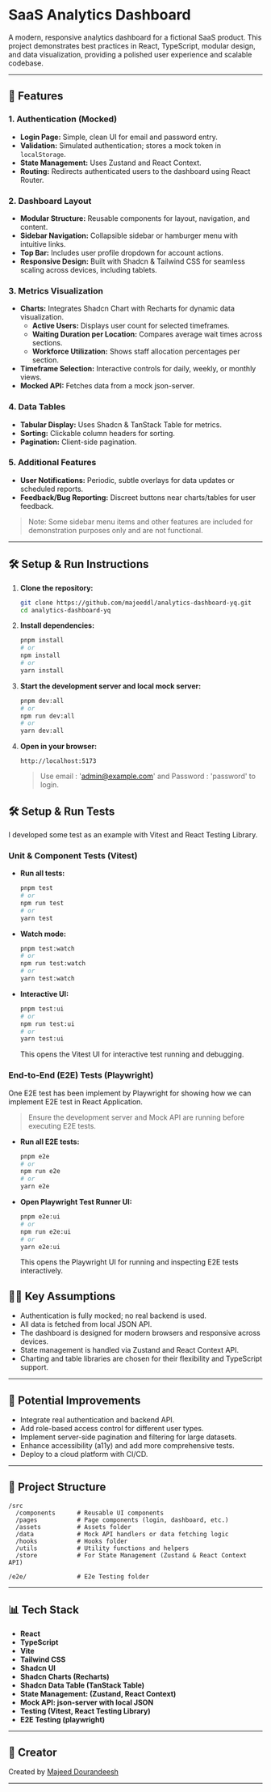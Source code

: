 # SaaS Analytics Dashboard

A modern, responsive analytics dashboard for a fictional SaaS product. This project demonstrates best practices in React, TypeScript, modular design, and data visualization, providing a polished user experience and scalable codebase.

---

## 🚀 Features

### 1. Authentication (Mocked)

- **Login Page:** Simple, clean UI for email and password entry.
- **Validation:** Simulated authentication; stores a mock token in `localStorage`.
- **State Management:** Uses Zustand and React Context.
- **Routing:** Redirects authenticated users to the dashboard using React Router.

### 2. Dashboard Layout

- **Modular Structure:** Reusable components for layout, navigation, and content.
- **Sidebar Navigation:** Collapsible sidebar or hamburger menu with intuitive links.
- **Top Bar:** Includes user profile dropdown for account actions.
- **Responsive Design:** Built with Shadcn & Tailwind CSS for seamless scaling across devices, including tablets.

### 3. Metrics Visualization

- **Charts:** Integrates Shadcn Chart with Recharts for dynamic data visualization.
  - **Active Users:** Displays user count for selected timeframes.
  - **Waiting Duration per Location:** Compares average wait times across sections.
  - **Workforce Utilization:** Shows staff allocation percentages per section.
- **Timeframe Selection:** Interactive controls for daily, weekly, or monthly views.
- **Mocked API:** Fetches data from a mock json-server.

### 4. Data Tables

- **Tabular Display:** Uses Shadcn & TanStack Table for metrics.
- **Sorting:** Clickable column headers for sorting.
- **Pagination:** Client-side pagination.

### 5. Additional Features

- **User Notifications:** Periodic, subtle overlays for data updates or scheduled reports.
- **Feedback/Bug Reporting:** Discreet buttons near charts/tables for user feedback.

> Note: Some sidebar menu items and other features are included for demonstration purposes only and are not functional.

---

## 🛠️ Setup & Run Instructions

1. **Clone the repository:**

   ```bash
   git clone https://github.com/majeeddl/analytics-dashboard-yq.git
   cd analytics-dashboard-yq
   ```

2. **Install dependencies:**

   ```bash
   pnpm install
   # or
   npm install
   # or
   yarn install
   ```

3. **Start the development server and local mock server:**

   ```bash
   pnpm dev:all
   # or
   npm run dev:all
   # or
   yarn dev:all
   ```

4. **Open in your browser:**

   ```
   http://localhost:5173
   ```

   > Use email : 'admin@example.com' and Password : 'password' to login.

## 🛠️ Setup & Run Tests

I developed some test as an example with Vitest and React Testing Library.

### Unit & Component Tests (Vitest)

- **Run all tests:**
  ```bash
  pnpm test
  # or
  npm run test
  # or
  yarn test
  ```
- **Watch mode:**
  ```bash
  pnpm test:watch
  # or
  npm run test:watch
  # or
  yarn test:watch
  ```
- **Interactive UI:**
  ```bash
  pnpm test:ui
  # or
  npm run test:ui
  # or
  yarn test:ui
  ```
  This opens the Vitest UI for interactive test running and debugging.

### End-to-End (E2E) Tests (Playwright)

One E2E test has been implement by Playwright for showing how we can implement E2E test in React Application.

> Ensure the development server and Mock API are running before executing E2E tests.

- **Run all E2E tests:**
  ```bash
  pnpm e2e
  # or
  npm run e2e
  # or
  yarn e2e
  ```
- **Open Playwright Test Runner UI:**
  ```bash
  pnpm e2e:ui
  # or
  npm run e2e:ui
  # or
  yarn e2e:ui
  ```
  This opens the Playwright UI for running and inspecting E2E tests interactively.

## 🧑‍💻 Key Assumptions

- Authentication is fully mocked; no real backend is used.
- All data is fetched from local JSON API.
- The dashboard is designed for modern browsers and responsive across devices.
- State management is handled via Zustand and React Context API.
- Charting and table libraries are chosen for their flexibility and TypeScript support.

---

## 🌱 Potential Improvements

- Integrate real authentication and backend API.
- Add role-based access control for different user types.
- Implement server-side pagination and filtering for large datasets.
- Enhance accessibility (a11y) and add more comprehensive tests.
- Deploy to a cloud platform with CI/CD.

---

## 📁 Project Structure

```
/src
  /components      # Reusable UI components
  /pages           # Page components (login, dashboard, etc.)
  /assets          # Assets folder
  /data            # Mock API handlers or data fetching logic
  /hooks           # Hooks folder
  /utils           # Utility functions and helpers
  /store           # For State Management (Zustand & React Context API)

/e2e/              # E2e Testing folder
```

---

## 📊 Tech Stack

- **React**
- **TypeScript**
- **Vite**
- **Tailwind CSS**
- **Shadcn UI**
- **Shadcn Charts (Recharts)**
- **Shadcn Data Table (TanStack Table)**
- **State Management: (Zustand, React Context)**
- **Mock API: json-server with local JSON**
- **Testing (Vitest, React Testing Library)**
- **E2E Testing (playwright)**

---

## 👤 Creator

Created by [Majeed Dourandeesh](https://github.com/majeeddl)

---
